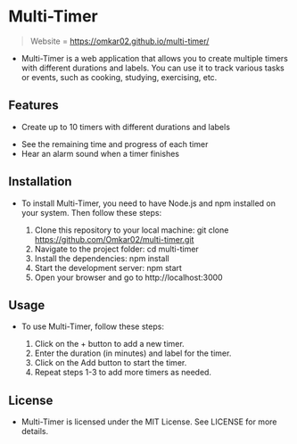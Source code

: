 # Multi-Timer
> Website = https://omkar02.github.io/multi-timer/
- Multi-Timer is a web application that allows you to create multiple timers with different durations and labels. You can use it to track various tasks or events, such as cooking, studying, exercising, etc.

## Features
* Create up to 10 timers with different durations and labels
- See the remaining time and progress of each timer
- Hear an alarm sound when a timer finishes

## Installation
- To install Multi-Timer, you need to have Node.js and npm installed on your system. Then follow these steps:

    1. Clone this repository to your local machine: git clone https://github.com/Omkar02/multi-timer.git 
    2. Navigate to the project folder: cd multi-timer
    3. Install the dependencies: npm install
    4. Start the development server: npm start
    5. Open your browser and go to http://localhost:3000
## Usage
- To use Multi-Timer, follow these steps:

    1. Click on the + button to add a new timer.
    2. Enter the duration (in minutes) and label for the timer.
    3. Click on the Add button to start the timer.
    4. Repeat steps 1-3 to add more timers as needed.

## License
- Multi-Timer is licensed under the MIT License. See LICENSE for more details.